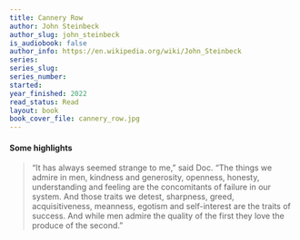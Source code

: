 ```yaml
---
title: Cannery Row
author: John Steinbeck
author_slug: john_steinbeck
is_audiobook: false
author_info: https://en.wikipedia.org/wiki/John_Steinbeck
series: 
series_slug: 
series_number: 
started: 
year_finished: 2022
read_status: Read
layout: book
book_cover_file: cannery_row.jpg
---
```



#### Some highlights

>“It has always seemed strange to me,” said Doc. “The things we admire in men, kindness and generosity, openness, honesty, understanding and feeling are the concomitants of failure in our system. And those traits we detest, sharpness, greed, acquisitiveness, meanness, egotism and self-interest are the traits of success. And while men admire the quality of the first they love the produce of the second.”
